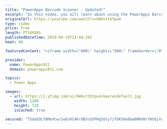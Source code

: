 ```yaml
---
title: "PowerApps Barcode Scanner - Updated!"
excerpt: "In this video, you will learn about using the PowerApps Barcode Scanner. The control recently went from experimental to full production and had a few changes. This video will guide you through how to use this updated control.  PowerApps Consulting and Training at https://www.PowerApps911.com"
originalUrl: https://youtube.com/watch?v=kWUvttbYpu4
type: video
price: Free
length: PT16M30S
publishedDateTime: 2019-04-19T23:44:29Z
heat: 60

featuredContent: "<iframe width=\"800\" height=\"500\" frameborder=\"0\" src=\"https://www.youtube.com/embed/kWUvttbYpu4\" allow=\"accelerometer; autoplay; encrypted-media; gyroscope; picture-in-picture\" allowfullscreen></iframe>"

provider:
  name: PowerApps911
  domain: powerapps911.com

topics:
  - Power Apps

images:
  - url: https://i.ytimg.com/vi/kWUvttbYpu4/maxresdefault.jpg
    width: 1280
    height: 720
    isCached: true

secured: "TSdaEOLf0MeVCw/1wEn9I4KrOBScGUPHq5Gty7jfGK50e8GwBRMd0rYHt6jrWJh5mfRXA5hBPSOaA7Ro4g80VtDeP3NKskX3f9Sku4mSf1of51wJ6c5LJ31d4uWU+bZfdTjqNYh3QfGqmr4MDCt9d058xbwdHPst29AUmF+fgvt/Fan58FgaXUhGGb3lOUHbDwUY2RXLt0lrsASII34tAEhHc+Vas8UMPKMwbyp2ALp/lhlubpw3EaTP0gv47rI6OgVJdxMYJuWgFYsnfZinP4A/7MKnqN7aG6ZGuwSKyZCBAuvPrcNStG9roBHpkWdBLhGpIo9q1pv1H+xdjv0tDEs4NLF4uyen6yeZcB1xqk9MqsKjdHQmt9pi3flD1ygw7Y8pc8mkSw5O1zLQaTcFOsn8Qt5a/YHA1l0A72BuMPE=;du0/Tn0Ytz0f5Ye6yDx0xQ=="
---
```


